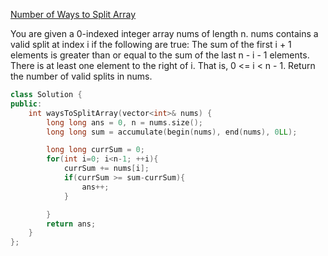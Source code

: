 [Number of Ways to Split Array](https://leetcode.com/problems/number-of-ways-to-split-array/)

You are given a 0-indexed integer array nums of length n.
nums contains a valid split at index i if the following are true:
The sum of the first i + 1 elements is greater than or equal to the sum of the last n - i - 1 elements.
There is at least one element to the right of i. That is, 0 <= i < n - 1.
Return the number of valid splits in nums.

```cpp
class Solution {
public:
    int waysToSplitArray(vector<int>& nums) {
        long long ans = 0, n = nums.size();
        long long sum = accumulate(begin(nums), end(nums), 0LL);

        long long currSum = 0;
        for(int i=0; i<n-1; ++i){
            currSum += nums[i];
            if(currSum >= sum-currSum){
                ans++;
            }

        }
        return ans;
    }
};
```
